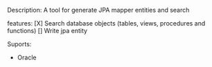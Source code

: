 Description:
A tool for generate JPA mapper entities and search 

features:
[X] Search database objects (tables, views, procedures and functions)
[] Write jpa entity

Suports:
- Oracle
